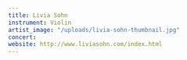 ```yaml
---
title: Livia Sohn
instrument: Violin
artist_image: "/uploads/livia-sohn-thumbnail.jpg"
concert:
website: http://www.liviasohn.com/index.html
---
```


